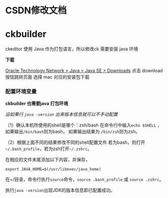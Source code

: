 # CSDN修改文档

# ckbuilder
ckeditor 使用 Java 作为打包语言，所以修改ck 需要安装 java 环境

**下载** 

[Oracle Technology Network > Java > Java SE > Downloads](http://www.oracle.com/technetwork/java/javase/downloads/index.html)  点击 download 按钮跳转页面 选择 mac 对应的安装包下载

### 配置环境变量
**ckbuilder 也需要java 打包环境**

*运如果行 `java -version` 出来版本信息就可以不手动配置*

（1）确认本机所使用的shell是哪个：zsh/bash
在命令行中输入`echo $SHELL` ，
如果输出`/bin/bash`则为bash，
如果输出结果为 `/bin/zsh`则为zsh。

（2）根据上面不同的结果修改不同的shell配置文件
若为bash，则打开 `~/.bash_profile`，若为zsh打开`~/.zshrc`。

在相应的文件末尾添加以下内容，并保存，

    export JAVA_HOME=$(/usr/libexec/java_home)
    
在~/目录，命令行执行`source`命令，`source .bash_profile` 或 `source .zshrc`。

执行`java -version`出现JDK的版本信息即已配置成功。


